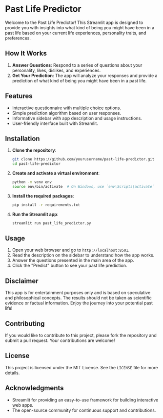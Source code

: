 # Past Life Predictor

Welcome to the Past Life Predictor! This Streamlit app is designed to provide you with insights into what kind of being you might have been in a past life based on your current life experiences, personality traits, and preferences.

## How It Works

1. **Answer Questions**: Respond to a series of questions about your personality, likes, dislikes, and experiences.
2. **Get Your Prediction**: The app will analyze your responses and provide a prediction of what kind of being you might have been in a past life.

## Features

- Interactive questionnaire with multiple choice options.
- Simple prediction algorithm based on user responses.
- Informative sidebar with app description and usage instructions.
- User-friendly interface built with Streamlit.

## Installation

1. **Clone the repository**:
    ```sh
    git clone https://github.com/yourusername/past-life-predictor.git
    cd past-life-predictor
    ```

2. **Create and activate a virtual environment**:
    ```sh
    python -m venv env
    source env/bin/activate  # On Windows, use `env\Scripts\activate`
    ```

3. **Install the required packages**:
    ```sh
    pip install -r requirements.txt
    ```

4. **Run the Streamlit app**:
    ```sh
    streamlit run past_life_predictor.py
    ```

## Usage

1. Open your web browser and go to `http://localhost:8501`.
2. Read the description on the sidebar to understand how the app works.
3. Answer the questions presented in the main area of the app.
4. Click the "Predict" button to see your past life prediction.


## Disclaimer

This app is for entertainment purposes only and is based on speculative and philosophical concepts. The results should not be taken as scientific evidence or factual information. Enjoy the journey into your potential past life!

## Contributing

If you would like to contribute to this project, please fork the repository and submit a pull request. Your contributions are welcome!

## License

This project is licensed under the MIT License. See the `LICENSE` file for more details.

## Acknowledgments

- Streamlit for providing an easy-to-use framework for building interactive web apps.
- The open-source community for continuous support and contributions.

